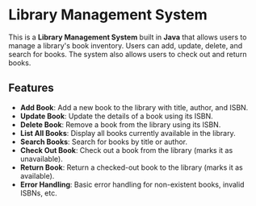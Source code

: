 # Library Management System

This is a **Library Management System** built in **Java** that allows users to manage a library's book inventory. Users can add, update, delete, and search for books. The system also allows users to check out and return books.

## Features

- **Add Book**: Add a new book to the library with title, author, and ISBN.
- **Update Book**: Update the details of a book using its ISBN.
- **Delete Book**: Remove a book from the library using its ISBN.
- **List All Books**: Display all books currently available in the library.
- **Search Books**: Search for books by title or author.
- **Check Out Book**: Check out a book from the library (marks it as unavailable).
- **Return Book**: Return a checked-out book to the library (marks it as available).
- **Error Handling**: Basic error handling for non-existent books, invalid ISBNs, etc.
